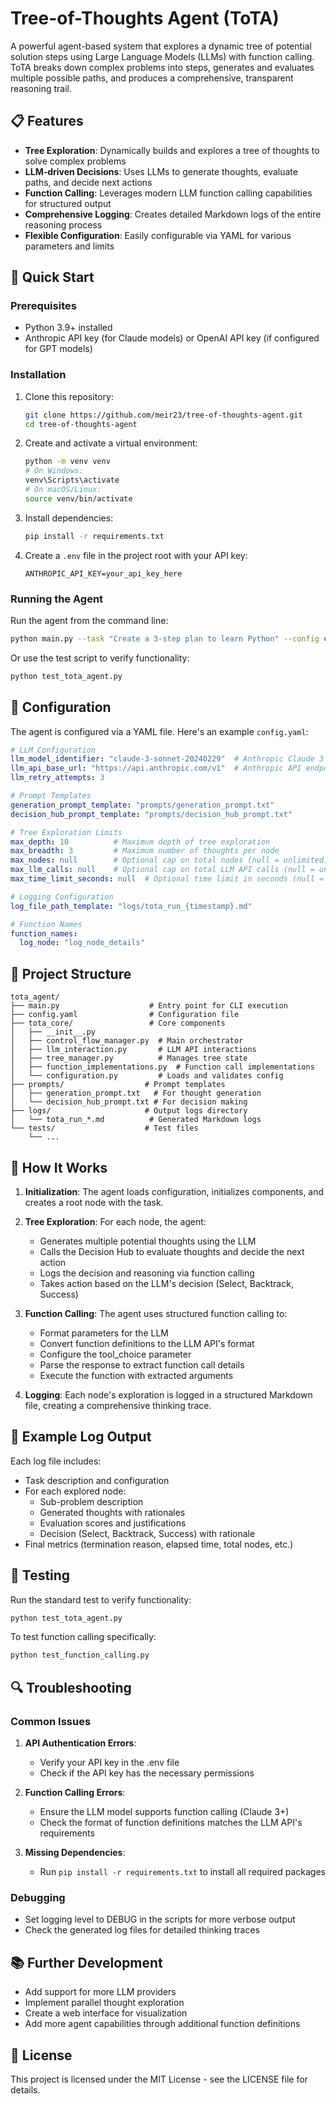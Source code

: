 # Tree-of-Thoughts Agent (ToTA)

A powerful agent-based system that explores a dynamic tree of potential solution steps using Large Language Models (LLMs) with function calling. ToTA breaks down complex problems into steps, generates and evaluates multiple possible paths, and produces a comprehensive, transparent reasoning trail.

## 📋 Features

- **Tree Exploration**: Dynamically builds and explores a tree of thoughts to solve complex problems
- **LLM-driven Decisions**: Uses LLMs to generate thoughts, evaluate paths, and decide next actions
- **Function Calling**: Leverages modern LLM function calling capabilities for structured output
- **Comprehensive Logging**: Creates detailed Markdown logs of the entire reasoning process
- **Flexible Configuration**: Easily configurable via YAML for various parameters and limits

## 🚀 Quick Start

### Prerequisites

- Python 3.9+ installed
- Anthropic API key (for Claude models) or OpenAI API key (if configured for GPT models)

### Installation

1. Clone this repository:
   ```bash
   git clone https://github.com/meir23/tree-of-thoughts-agent.git
   cd tree-of-thoughts-agent
   ```

2. Create and activate a virtual environment:
   ```bash
   python -m venv venv
   # On Windows:
   venv\Scripts\activate
   # On macOS/Linux:
   source venv/bin/activate
   ```

3. Install dependencies:
   ```bash
   pip install -r requirements.txt
   ```

4. Create a `.env` file in the project root with your API key:
   ```
   ANTHROPIC_API_KEY=your_api_key_here
   ```

### Running the Agent

Run the agent from the command line:

```bash
python main.py --task "Create a 3-step plan to learn Python" --config config.yaml
```

Or use the test script to verify functionality:

```bash
python test_tota_agent.py
```

## 🔧 Configuration

The agent is configured via a YAML file. Here's an example `config.yaml`:

```yaml
# LLM Configuration
llm_model_identifier: "claude-3-sonnet-20240229"  # Anthropic Claude 3 Sonnet
llm_api_base_url: "https://api.anthropic.com/v1"  # Anthropic API endpoint
llm_retry_attempts: 3

# Prompt Templates
generation_prompt_template: "prompts/generation_prompt.txt"
decision_hub_prompt_template: "prompts/decision_hub_prompt.txt"

# Tree Exploration Limits
max_depth: 10          # Maximum depth of tree exploration
max_breadth: 3         # Maximum number of thoughts per node
max_nodes: null        # Optional cap on total nodes (null = unlimited)
max_llm_calls: null    # Optional cap on total LLM API calls (null = unlimited)
max_time_limit_seconds: null  # Optional time limit in seconds (null = unlimited)

# Logging Configuration
log_file_path_template: "logs/tota_run_{timestamp}.md"

# Function Names
function_names:
  log_node: "log_node_details"
```

## 📂 Project Structure

```
tota_agent/
├── main.py                    # Entry point for CLI execution
├── config.yaml                # Configuration file
├── tota_core/                 # Core components
│   ├── __init__.py
│   ├── control_flow_manager.py  # Main orchestrator
│   ├── llm_interaction.py       # LLM API interactions
│   ├── tree_manager.py          # Manages tree state
│   ├── function_implementations.py  # Function call implementations
│   └── configuration.py         # Loads and validates config
├── prompts/                  # Prompt templates
│   ├── generation_prompt.txt   # For thought generation
│   └── decision_hub_prompt.txt # For decision making
├── logs/                     # Output logs directory
│   └── tota_run_*.md          # Generated Markdown logs
└── tests/                    # Test files
    └── ...
```

## 🔄 How It Works

1. **Initialization**: The agent loads configuration, initializes components, and creates a root node with the task.

2. **Tree Exploration**: For each node, the agent:
   - Generates multiple potential thoughts using the LLM
   - Calls the Decision Hub to evaluate thoughts and decide the next action
   - Logs the decision and reasoning via function calling
   - Takes action based on the LLM's decision (Select, Backtrack, Success)

3. **Function Calling**: The agent uses structured function calling to:
   - Format parameters for the LLM
   - Convert function definitions to the LLM API's format
   - Configure the tool_choice parameter
   - Parse the response to extract function call details
   - Execute the function with extracted arguments

4. **Logging**: Each node's exploration is logged in a structured Markdown file, creating a comprehensive thinking trace.

## 📝 Example Log Output

Each log file includes:
- Task description and configuration
- For each explored node:
  - Sub-problem description
  - Generated thoughts with rationales
  - Evaluation scores and justifications
  - Decision (Select, Backtrack, Success) with rationale
- Final metrics (termination reason, elapsed time, total nodes, etc.)

## 🧪 Testing

Run the standard test to verify functionality:

```bash
python test_tota_agent.py
```

To test function calling specifically:

```bash
python test_function_calling.py
```

## 🔍 Troubleshooting

### Common Issues

1. **API Authentication Errors**:
   - Verify your API key in the .env file
   - Check if the API key has the necessary permissions

2. **Function Calling Errors**:
   - Ensure the LLM model supports function calling (Claude 3+)
   - Check the format of function definitions matches the LLM API's requirements

3. **Missing Dependencies**:
   - Run `pip install -r requirements.txt` to install all required packages

### Debugging

- Set logging level to DEBUG in the scripts for more verbose output
- Check the generated log files for detailed thinking traces

## 📚 Further Development

- Add support for more LLM providers
- Implement parallel thought exploration
- Create a web interface for visualization
- Add more agent capabilities through additional function definitions

## 📄 License

This project is licensed under the MIT License - see the LICENSE file for details.